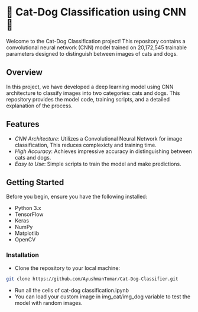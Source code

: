 # 🐾 Cat-Dog Classification using CNN 🐾

Welcome to the Cat-Dog Classification project! This repository contains a convolutional neural network (CNN) model trained on 20,172,545 trainable parameters designed to distinguish between images of cats and dogs.

## Overview

In this project, we have developed a deep learning model using CNN architecture to classify images into two categories: cats and dogs. This repository provides the model code, training scripts, and a detailed explanation of the process.

## Features

- *CNN Architecture*: Utilizes a Convolutional Neural Network for image classification, This reduces complexicty and training time.
- *High Accuracy*: Achieves impressive accuracy in distinguishing between cats and dogs.
- *Easy to Use*: Simple scripts to train the model and make predictions.

## Getting Started

Before you begin, ensure you have the following installed:

- Python 3.x
- TensorFlow
- Keras
- NumPy
- Matplotlib
- OpenCV

### Installation

- Clone the repository to your local machine:
```bash
git clone https://github.com/AyushmanTomar/Cat-Dog-Classifier.git
```
- Run all the cells of cat-dog classification.ipynb
- You can load your custom image in img_cat/img_dog variable to test the model with random images.
